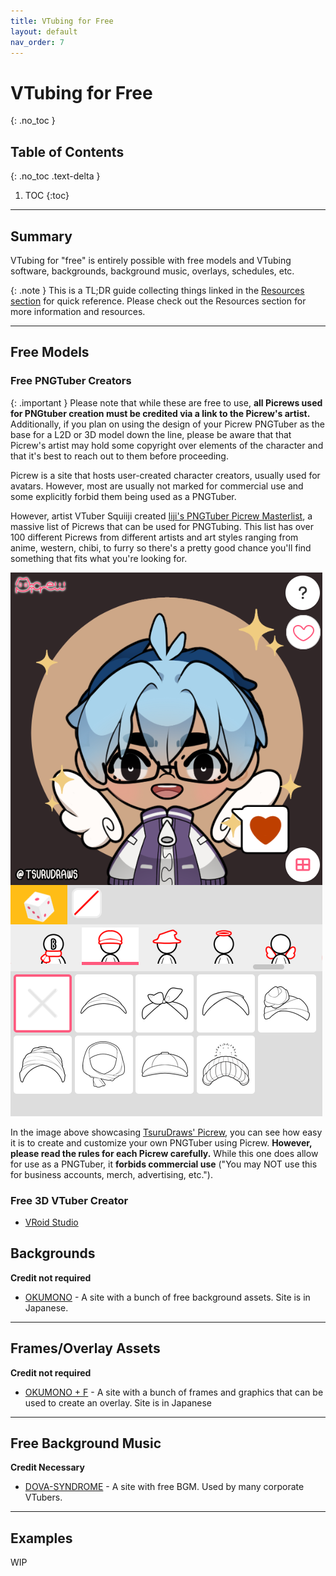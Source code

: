 ```yaml
---
title: VTubing for Free
layout: default
nav_order: 7
---
```


# VTubing for Free
{: .no_toc }

## Table of Contents
{: .no_toc .text-delta }

1. TOC
{:toc}

-----

## Summary

VTubing for "free" is entirely possible with free models and VTubing software, backgrounds, background music, overlays, schedules, etc.

{: .note }
This is a TL;DR guide collecting things linked in the [Resources section](https://vtubing.info/resources/resources.html) for quick reference. Please check out the Resources section for more information and resources.

-----

## Free Models

### Free PNGTuber Creators

{: .important }
Please note that while these are free to use, **all Picrews used for PNGtuber creation must be credited via a link to the Picrew's artist.** Additionally, if you plan on using the design of your Picrew PNGTuber as the base for a L2D or 3D model down the line, please be aware that that Picrew's artist may hold some copyright over elements of the character and that it's best to reach out to them before proceeding.

Picrew is a site that hosts user-created character creators, usually used for avatars. However, most are usually not marked for commercial use and some explicitly forbid them being used as a PNGTuber.

However, artist VTuber Squiiji created [Iiji's PNGTuber Picrew Masterlist](https://docs.google.com/document/d/1xuLykMNFDOj_7cRN09Suqf0wecZ1VufzN9OEY9PDkzg), a massive list of Picrews that can be used for PNGTubing. This list has over 100 different Picrews from different artists and art styles ranging from anime, western, chibi, to furry so there's a pretty good chance you'll find something that fits what you're looking for.

![TsuruDraws' PNGTuber Picrew](/assets/images/tsurudraws-pngtuber-picrew.png)

In the image above showcasing [TsuruDraws' Picrew](https://picrew.me/en/image_maker/2304839), you can see how easy it is to create and customize your own PNGTuber using Picrew. **However, please read the rules for each Picrew carefully.** While this one does allow for use as a PNGTuber, it **forbids commercial use** ("You may NOT use this for business accounts, merch, advertising, etc.").

### Free 3D VTuber Creator
* [VRoid Studio](https://vroid.com/en/studio)

## Backgrounds

**Credit not required**
* [OKUMONO](https://sozaino.site/) - A site with a bunch of free background assets. Site is in Japanese.

-----
## Frames/Overlay Assets

**Credit not required**
* [OKUMONO + F](https://sozaino.site/f/) - A site with a bunch of frames and graphics that can be used to create an overlay. Site is in Japanese

-----

## Free Background Music

**Credit Necessary**
* [DOVA-SYNDROME](https://dova-s.jp/EN/) - A site with free BGM. Used by many corporate VTubers.

-----

## Examples
WIP